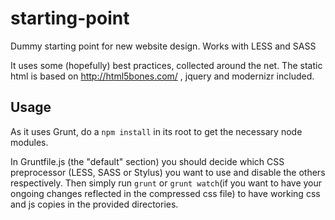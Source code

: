 starting-point
==============

Dummy starting point for new website design. Works with LESS and SASS

It uses some (hopefully) best practices, collected around the net.
The static html is based on http://html5bones.com/ , jquery and modernizr included.

Usage
-----

As it uses Grunt, do a `npm install` in its root to get the necessary node modules.

In Gruntfile.js (the "default" section) you should decide which CSS preprocessor (LESS, SASS or Stylus) you want
to use and disable the others respectively.
Then simply run `grunt` or `grunt watch`(if you want to have your ongoing changes
reflected in the compressed css file) to have working css and js copies in the
provided directories.


